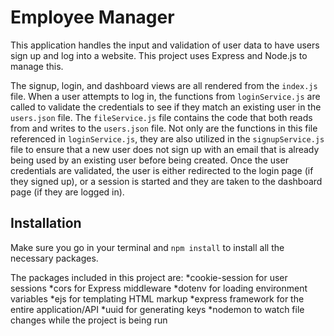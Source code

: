 # Employee Manager

This application handles the input and validation of user data to have users sign up and log into a website. This project uses Express and Node.js to manage this.

The signup, login, and dashboard views are all rendered from the `index.js` file. When a user attempts to log in, the functions from `loginService.js` are called to validate the credentials to see if they match an existing user in the `users.json` file. The `fileService.js` file contains the code that both reads from and writes to the `users.json` file. Not only are the functions in this file referenced in `loginService.js`, they are also utilized in the `signupService.js` file to ensure that a new user does not sign up with an email that is already being used by an existing user before being created. Once the user credentials are validated, the user is either redirected to the login page (if they signed up), or a session is started and they are taken to the dashboard page (if they are logged in).

## Installation

Make sure you go in your terminal and `npm install` to install all the necessary packages.

The packages included in this project are:
*cookie-session for user sessions
*cors for Express middleware
*dotenv for loading environment variables
*ejs for templating HTML markup
*express framework for the entire application/API
*uuid for generating keys
*nodemon to watch file changes while the project is being run
